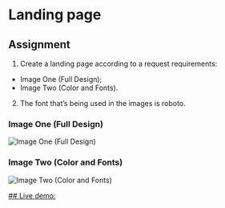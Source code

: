 # Landing page
## Assignment
1. Create a landing page according to a request requirements:
-  Image One (Full Design);
- Image Two (Color and Fonts).
2. The font that’s being used in the images is roboto.

### Image One (Full Design)
![Image One (Full Design)](https://cdn.statically.io/gh/TheOdinProject/curriculum/81a5d553f4073e593d23a6ab00d50eef8620796d/foundations/html_css/project/imgs/01.png)
### Image Two (Color and Fonts)
![Image Two (Color and Fonts)](https://cdn.statically.io/gh/TheOdinProject/curriculum/81a5d553f4073e593d23a6ab00d50eef8620796d/foundations/html_css/project/imgs/02.png)

[## Live demo: ](https://gricius.github.io/landing-page/)
